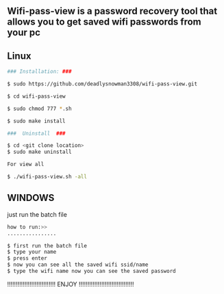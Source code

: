 <!--
           __   ___ __        ______                           ___ ___ __                 
.--.--.--.|__|.'  _|__|______|   __ \.---.-.-----.-----.______|   |   |__|.-----.--.--.--.
|  |  |  ||  ||   _|  |______|    __/|  _  |__ --|__ --|______|   |   |  ||  -__|  |  |  |
|________||__||__| |__|      |___|   |___._|_____|_____|       \_____/|__||_____|________|

-->

## Wifi-pass-view is a password recovery tool that allows you to get saved wifi passwords from your pc




## Linux

```sh
### Installation: ###

$ sudo https://github.com/deadlysnowman3308/wifi-pass-view.git

$ cd wifi-pass-view

$ sudo chmod 777 *.sh

$ sudo make install
```

```sh
###  Uninstall  ###

$ cd <git clone location>
$ sudo make uninstall
```
```sh
For view all

$ ./wifi-pass-view.sh -all
```

## WINDOWS

just run the batch file
```sh
how to run:>>
................

$ first run the batch file
$ type your name
$ press enter
$ now you can see all the saved wifi ssid/name
$ type the wifi name now you can see the saved password

```

!!!!!!!!!!!!!!!!!!!!!!!!!!!!   ENJOY   !!!!!!!!!!!!!!!!!!!!!!!!!!!!!!!!

